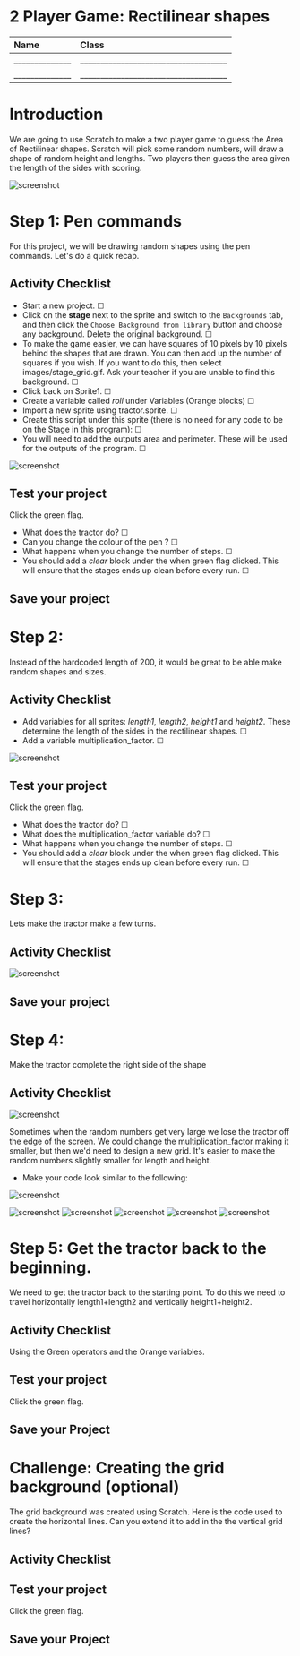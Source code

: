 # 2 Player Game:  Rectilinear shapes

|Name                    |Class                          |
|:---|:---|
|______________   |____________________________________  |
|______________   |____________________________________  |

# Introduction

We are going to use Scratch to make a two player game to guess the Area of Rectilinear shapes. Scratch will pick some random numbers, will draw a shape of random height and lengths. Two players then guess the area given the length of the sides with scoring.

![screenshot](images/quiz_code_stage.png)

# Step 1: Pen commands

For this project, we will be drawing random shapes using the pen commands. Let's do a quick recap.

## Activity Checklist

+ Start a new project. ☐
+ Click on the **stage** next to the sprite and switch to the `Backgrounds` tab, and then click the `Choose Background from library` button and choose any background. Delete the original background. ☐
+ To make the game easier, we can have squares of 10 pixels by 10 pixels behind the shapes that are drawn. You can then add up the number of squares if you wish. If you want to do this, then select images/stage_grid.gif. Ask your teacher if you are unable to find this background. ☐
+ Click back on Sprite1. ☐
+ Create a variable called *roll* under Variables (Orange blocks) ☐
+ Import a new sprite using tractor.sprite.  ☐
+ Create this script under this sprite (there is no need for any code to be on the Stage in this program): ☐
+ You will need to add the outputs area and perimeter. These will be used for the outputs of the program. ☐

![screenshot](images/tractor_paint1.gif)

## Test your project

Click the green flag.

+ What does the tractor do? ☐
+ Can you change the colour of the pen ? ☐
+ What happens when you change the number of steps.  ☐
+ You should add a *clear* block under the when green flag clicked. This will ensure that the stages ends up clean before every run.  ☐

## Save your project


# Step 2: 

Instead of the hardcoded length of 200, it would be great to be able make random shapes and sizes. 

## Activity Checklist
+ Add variables for all sprites: *length1*, *length2*, *height1* and *height2*. These determine the length of the sides in the rectilinear shapes. ☐
+ Add a variable multiplication_factor. ☐

![screenshot](images/length1.gif)

## Test your project

Click the green flag.

+ What does the tractor do? ☐
+ What does the multiplication_factor variable do? ☐
+ What happens when you change the number of steps.  ☐
+ You should add a *clear* block under the when green flag clicked. This will ensure that the stages ends up clean before every run.  ☐

# Step 3: 

Lets make the tractor make a few turns.

## Activity Checklist
![screenshot](images/right_angled_tractor_turn.gif)

## Save your project

# Step 4:

Make the tractor complete the right side of the shape

## Activity Checklist

![screenshot](images/tractor_2nd_turn.gif)

Sometimes when the random numbers get very large we lose the tractor off the edge of the screen. We could change the multiplication_factor making it smaller, but then we'd need to design a new grid. It's easier to make the random numbers slightly smaller for length and height.

+ Make your code look similar to the following:

![screenshot](images/shrink_random_values.gif)

![screenshot](images/length_addition_then_multiplication.gif)
![screenshot](images/move_horizontally_back.gif)
![screenshot](images/completed_grid.gif)
![screenshot](images/move_tractor_out_way.gif)
![screenshot](images/area_calculations.gif)


# Step 5: Get the tractor back to the beginning.

We need to get the tractor back to the starting point. To do this we need to travel horizontally length1+length2 and vertically height1+height2.

## Activity Checklist

Using the Green operators and the Orange variables.

## Test your project

Click the green flag.

## Save your Project

# Challenge: Creating the grid background (optional)

The grid background was created using Scratch. Here is the code used to create the horizontal lines. Can you extend it to add in the the vertical grid lines? 

## Activity Checklist

## Test your project

Click the green flag.

## Save your Project

